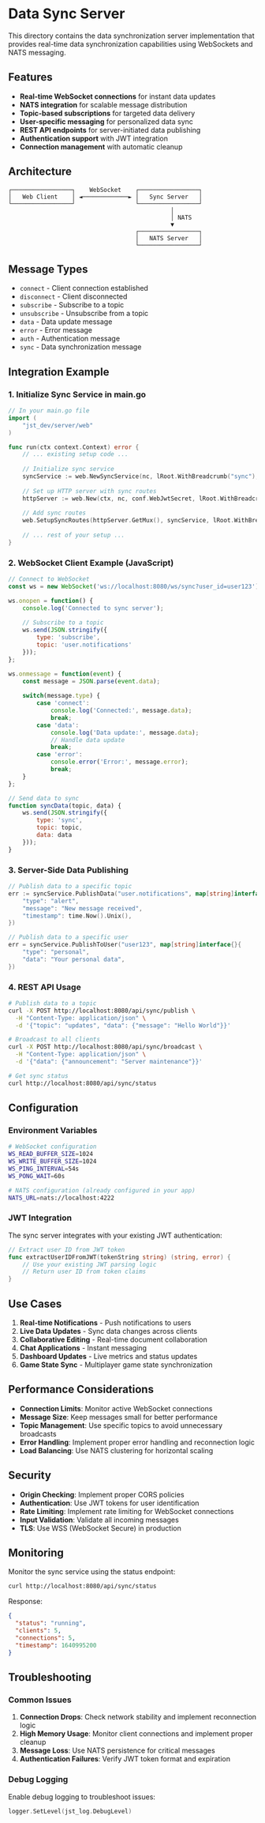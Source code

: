 # Data Sync Server

This directory contains the data synchronization server implementation that provides real-time data synchronization capabilities using WebSockets and NATS messaging.

## Features

- **Real-time WebSocket connections** for instant data updates
- **NATS integration** for scalable message distribution
- **Topic-based subscriptions** for targeted data delivery
- **User-specific messaging** for personalized data sync
- **REST API endpoints** for server-initiated data publishing
- **Authentication support** with JWT integration
- **Connection management** with automatic cleanup

## Architecture

```
┌─────────────────┐    WebSocket    ┌─────────────────┐
│   Web Client    │ ◄─────────────► │   Sync Server   │
└─────────────────┘                 └─────────────────┘
                                              │
                                              │ NATS
                                              ▼
                                    ┌─────────────────┐
                                    │   NATS Server   │
                                    └─────────────────┘
```

## Message Types

- `connect` - Client connection established
- `disconnect` - Client disconnected
- `subscribe` - Subscribe to a topic
- `unsubscribe` - Unsubscribe from a topic
- `data` - Data update message
- `error` - Error message
- `auth` - Authentication message
- `sync` - Data synchronization message

## Integration Example

### 1. Initialize Sync Service in main.go

```go
// In your main.go file
import (
    "jst_dev/server/web"
)

func run(ctx context.Context) error {
    // ... existing setup code ...
    
    // Initialize sync service
    syncService := web.NewSyncService(nc, lRoot.WithBreadcrumb("sync"), ctx)
    
    // Set up HTTP server with sync routes
    httpServer := web.New(ctx, nc, conf.WebJwtSecret, lRoot.WithBreadcrumb("http"), articleRepo, conf.Flags.ProxyFrontend)
    
    // Add sync routes
    web.SetupSyncRoutes(httpServer.GetMux(), syncService, lRoot.WithBreadcrumb("sync-routes"))
    
    // ... rest of your setup ...
}
```

### 2. WebSocket Client Example (JavaScript)

```javascript
// Connect to WebSocket
const ws = new WebSocket('ws://localhost:8080/ws/sync?user_id=user123');

ws.onopen = function() {
    console.log('Connected to sync server');
    
    // Subscribe to a topic
    ws.send(JSON.stringify({
        type: 'subscribe',
        topic: 'user.notifications'
    }));
};

ws.onmessage = function(event) {
    const message = JSON.parse(event.data);
    
    switch(message.type) {
        case 'connect':
            console.log('Connected:', message.data);
            break;
        case 'data':
            console.log('Data update:', message.data);
            // Handle data update
            break;
        case 'error':
            console.error('Error:', message.error);
            break;
    }
};

// Send data to sync
function syncData(topic, data) {
    ws.send(JSON.stringify({
        type: 'sync',
        topic: topic,
        data: data
    }));
}
```

### 3. Server-Side Data Publishing

```go
// Publish data to a specific topic
err := syncService.PublishData("user.notifications", map[string]interface{}{
    "type": "alert",
    "message": "New message received",
    "timestamp": time.Now().Unix(),
})

// Publish data to a specific user
err = syncService.PublishToUser("user123", map[string]interface{}{
    "type": "personal",
    "data": "Your personal data",
})
```

### 4. REST API Usage

```bash
# Publish data to a topic
curl -X POST http://localhost:8080/api/sync/publish \
  -H "Content-Type: application/json" \
  -d '{"topic": "updates", "data": {"message": "Hello World"}}'

# Broadcast to all clients
curl -X POST http://localhost:8080/api/sync/broadcast \
  -H "Content-Type: application/json" \
  -d '{"data": {"announcement": "Server maintenance"}}'

# Get sync status
curl http://localhost:8080/api/sync/status
```

## Configuration

### Environment Variables

```bash
# WebSocket configuration
WS_READ_BUFFER_SIZE=1024
WS_WRITE_BUFFER_SIZE=1024
WS_PING_INTERVAL=54s
WS_PONG_WAIT=60s

# NATS configuration (already configured in your app)
NATS_URL=nats://localhost:4222
```

### JWT Integration

The sync server integrates with your existing JWT authentication:

```go
// Extract user ID from JWT token
func extractUserIDFromJWT(tokenString string) (string, error) {
    // Use your existing JWT parsing logic
    // Return user ID from token claims
}
```

## Use Cases

1. **Real-time Notifications** - Push notifications to users
2. **Live Data Updates** - Sync data changes across clients
3. **Collaborative Editing** - Real-time document collaboration
4. **Chat Applications** - Instant messaging
5. **Dashboard Updates** - Live metrics and status updates
6. **Game State Sync** - Multiplayer game state synchronization

## Performance Considerations

- **Connection Limits**: Monitor active WebSocket connections
- **Message Size**: Keep messages small for better performance
- **Topic Management**: Use specific topics to avoid unnecessary broadcasts
- **Error Handling**: Implement proper error handling and reconnection logic
- **Load Balancing**: Use NATS clustering for horizontal scaling

## Security

- **Origin Checking**: Implement proper CORS policies
- **Authentication**: Use JWT tokens for user identification
- **Rate Limiting**: Implement rate limiting for WebSocket connections
- **Input Validation**: Validate all incoming messages
- **TLS**: Use WSS (WebSocket Secure) in production

## Monitoring

Monitor the sync service using the status endpoint:

```bash
curl http://localhost:8080/api/sync/status
```

Response:
```json
{
  "status": "running",
  "clients": 5,
  "connections": 5,
  "timestamp": 1640995200
}
```

## Troubleshooting

### Common Issues

1. **Connection Drops**: Check network stability and implement reconnection logic
2. **High Memory Usage**: Monitor client connections and implement proper cleanup
3. **Message Loss**: Use NATS persistence for critical messages
4. **Authentication Failures**: Verify JWT token format and expiration

### Debug Logging

Enable debug logging to troubleshoot issues:

```go
logger.SetLevel(jst_log.DebugLevel)
``` 